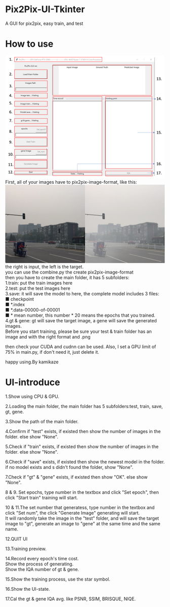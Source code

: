 # Pix2Pix-UI-Tkinter
A GUI for pix2pix, easy train, and test  
# How to use  
![image](https://github.com/KamiKazeFei/Pix2Pix-UI-tkinter/blob/main/UI-Design.png)
  First, all of your images have to pix2pix-image-format, like this:  
![image](https://github.com/KamiKazeFei/Pix2Pix-UI-tkinter/blob/main/format.png)  
the right is input, the left is the target.  
you can use the combine.py the create pix2pix-image-format  
then you have to create the main folder, it has 5 subfolders:  
1.train: put the train images here  
2.test: put the test  images here  
3.save: it will save the model to here, the complete model includes 3 files:  
  ■ checkpoint  
  ■ *.index  
  ■ *.data-00000-of-00001  
  ■ * mean number, this number * 20 means the epochs that you trained.  
4.gt & gene: gt will save the target image, a gene will save the generated images.  
Before you start training, please be sure your test & train folder has an image and with the right format and .png  
  
then check your CUDA and cudnn can be used. Also, I set a GPU limit of 75% in main.py, if don't need it, just delete it.  
  
happy using.By kamikaze

# UI-introduce  
1.Show using CPU & GPU.  
  
2.Loading the main folder, the main folder has 5 subfolders:test, train, save, gt, gene.  
  
3.Show the path of the main folder.  
  
4.Confirm if "test" exists, if existed then show the number of images in the folder. else show "None".  
  
5.Check if "train" exists, if existed then show the number of images in the folder. else show "None".  
  
6.Check if "save" exists, if existed then show the newest model in the folder. if no model exists and s didn't found the folder, show "None". 
  
7.Check if "gt" & "gene" exists, if existed then show "OK". else show "None".  
  
8 & 9. Set epochs, type number in the textbox and click "Set epoch", then click "Start train" training will start.  
  
10 & 11.The set number that generatess, type number in the textbox and click "Set num", the click "Generate Image" generating will start.  
It will randomly take the image in the "test" folder, and will save the target image to "gt", generate an image to "gene" at the same time and the same name.  
  
12.QUIT UI  
  
13.Training preview.  
  
14.Record every epoch's time cost.  
    Show the process of generating.  
    Show the IQA number of gt & gene.  
  
15.Show the training process, use the star symbol.  
  
16.Show the UI-state.  
  
17.Cal the gt & gene IQA avg. like PSNR, SSIM, BRISQUE, NIQE.  
  



